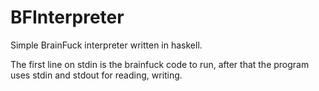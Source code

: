 # BFInterpreter
Simple BrainFuck interpreter written in haskell.

The first line on stdin is the brainfuck code to run, after that the program uses stdin and stdout for reading, writing.
